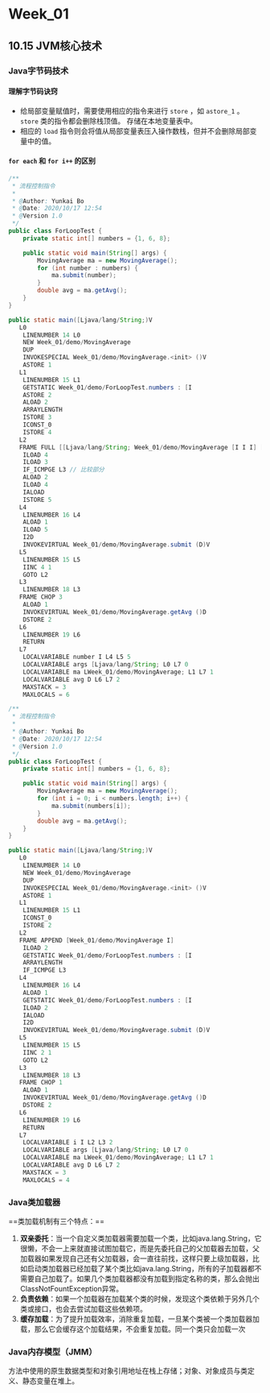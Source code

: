 

# Week_01

## 10.15 JVM核心技术

### Java字节码技术

#### 理解字节码诀窍

- 给局部变量赋值时，需要使用相应的指令来进行 `store` ，如 `astore_1` 。 `store` 类的指令都会删除栈顶值。 存储在本地变量表中。
- 相应的 `load` 指令则会将值从局部变量表压入操作数栈，但并不会删除局部变量中的值。

#### `for each` 和 `for i++` 的区别

```java
/**
 * 流程控制指令
 *
 * @Author: Yunkai Bo
 * @Date: 2020/10/17 12:54
 * @Version 1.0
 */
public class ForLoopTest {
    private static int[] numbers = {1, 6, 8};

    public static void main(String[] args) {
        MovingAverage ma = new MovingAverage();
        for (int number : numbers) {
            ma.submit(number);
        }
        double avg = ma.getAvg();
    }
}
```




```java
public static main([Ljava/lang/String;)V
   L0
    LINENUMBER 14 L0
    NEW Week_01/demo/MovingAverage
    DUP
    INVOKESPECIAL Week_01/demo/MovingAverage.<init> ()V
    ASTORE 1
   L1
    LINENUMBER 15 L1
    GETSTATIC Week_01/demo/ForLoopTest.numbers : [I
    ASTORE 2
    ALOAD 2
    ARRAYLENGTH
    ISTORE 3
    ICONST_0
    ISTORE 4
   L2
   FRAME FULL [[Ljava/lang/String; Week_01/demo/MovingAverage [I I I] []
    ILOAD 4
    ILOAD 3
    IF_ICMPGE L3 // 比较部分
    ALOAD 2
    ILOAD 4
    IALOAD
    ISTORE 5
   L4
    LINENUMBER 16 L4
    ALOAD 1
    ILOAD 5
    I2D
    INVOKEVIRTUAL Week_01/demo/MovingAverage.submit (D)V
   L5
    LINENUMBER 15 L5
    IINC 4 1
    GOTO L2
   L3
    LINENUMBER 18 L3
   FRAME CHOP 3
    ALOAD 1
    INVOKEVIRTUAL Week_01/demo/MovingAverage.getAvg ()D
    DSTORE 2
   L6
    LINENUMBER 19 L6
    RETURN
   L7
    LOCALVARIABLE number I L4 L5 5
    LOCALVARIABLE args [Ljava/lang/String; L0 L7 0
    LOCALVARIABLE ma LWeek_01/demo/MovingAverage; L1 L7 1
    LOCALVARIABLE avg D L6 L7 2
    MAXSTACK = 3
    MAXLOCALS = 6
```




```java
/**
 * 流程控制指令
 *
 * @Author: Yunkai Bo
 * @Date: 2020/10/17 12:54
 * @Version 1.0
 */
public class ForLoopTest {
    private static int[] numbers = {1, 6, 8};

    public static void main(String[] args) {
        MovingAverage ma = new MovingAverage();
        for (int i = 0; i < numbers.length; i++) {
            ma.submit(numbers[i]);
        }
        double avg = ma.getAvg();
    }
}
```



```java
public static main([Ljava/lang/String;)V
   L0
    LINENUMBER 14 L0
    NEW Week_01/demo/MovingAverage
    DUP
    INVOKESPECIAL Week_01/demo/MovingAverage.<init> ()V
    ASTORE 1
   L1
    LINENUMBER 15 L1
    ICONST_0
    ISTORE 2
   L2
   FRAME APPEND [Week_01/demo/MovingAverage I]
    ILOAD 2
    GETSTATIC Week_01/demo/ForLoopTest.numbers : [I
    ARRAYLENGTH
    IF_ICMPGE L3
   L4
    LINENUMBER 16 L4
    ALOAD 1
    GETSTATIC Week_01/demo/ForLoopTest.numbers : [I
    ILOAD 2
    IALOAD
    I2D
    INVOKEVIRTUAL Week_01/demo/MovingAverage.submit (D)V
   L5
    LINENUMBER 15 L5
    IINC 2 1
    GOTO L2
   L3
    LINENUMBER 18 L3
   FRAME CHOP 1
    ALOAD 1
    INVOKEVIRTUAL Week_01/demo/MovingAverage.getAvg ()D
    DSTORE 2
   L6
    LINENUMBER 19 L6
    RETURN
   L7
    LOCALVARIABLE i I L2 L3 2
    LOCALVARIABLE args [Ljava/lang/String; L0 L7 0
    LOCALVARIABLE ma LWeek_01/demo/MovingAverage; L1 L7 1
    LOCALVARIABLE avg D L6 L7 2
    MAXSTACK = 3
    MAXLOCALS = 4
```

### Java类加载器

==类加载机制有三个特点：==

1. **双亲委托**：当一个自定义类加载器需要加载一个类，比如java.lang.String，它很懒，不会一上来就直接试图加载它，而是先委托自己的父加载器去加载，父加载器如果发现自己还有父加载器，会一直往前找，这样只要上级加载器，比如启动类加载器已经加载了某个类比如java.lang.String，所有的子加载器都不需要自己加载了。如果几个类加载器都没有加载到指定名称的类，那么会抛出  ClassNotFountException异常。
2. **负责依赖**：如果一个加载器在加载某个类的时候，发现这个类依赖于另外几个类或接口，也会去尝试加载这些依赖项。
3. **缓存加载**：为了提升加载效率，消除重复加载，一旦某个类被一个类加载器加载，那么它会缓存这个加载结果，不会重复加载。同一个类只会加载一次

### Java内存模型（JMM）

方法中使用的原生数据类型和对象引用地址在栈上存储；对象、对象成员与类定义、静态变量在堆上。